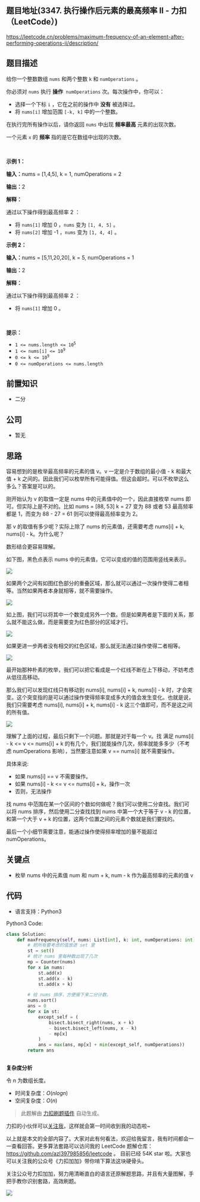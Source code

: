 
## 题目地址(3347. 执行操作后元素的最高频率 II - 力扣（LeetCode）)

https://leetcode.cn/problems/maximum-frequency-of-an-element-after-performing-operations-ii/description/

## 题目描述

 <p>给你一个整数数组&nbsp;<code>nums</code>&nbsp;和两个整数&nbsp;<code>k</code> 和&nbsp;<code>numOperations</code>&nbsp;。</p>

<p>你必须对 <code>nums</code>&nbsp;执行 <strong>操作</strong>&nbsp; <code>numOperations</code>&nbsp;次。每次操作中，你可以：</p>

<ul>
	<li>选择一个下标&nbsp;<code>i</code>&nbsp;，它在之前的操作中 <strong>没有</strong>&nbsp;被选择过。</li>
	<li>将 <code>nums[i]</code>&nbsp;增加范围&nbsp;<code>[-k, k]</code>&nbsp;中的一个整数。</li>
</ul>

<p>在执行完所有操作以后，请你返回 <code>nums</code>&nbsp;中出现 <strong>频率最高</strong>&nbsp;元素的出现次数。</p>

<p>一个元素 <code>x</code>&nbsp;的 <strong>频率</strong>&nbsp;指的是它在数组中出现的次数。</p>

<p>&nbsp;</p>

<p><strong class="example">示例 1：</strong></p>

<div class="example-block">
<p><span class="example-io"><b>输入：</b>nums = [1,4,5], k = 1, numOperations = 2</span></p>

<p><span class="example-io"><b>输出：</b>2</span></p>

<p><strong>解释：</strong></p>

<p>通过以下操作得到最高频率 2 ：</p>

<ul>
	<li>将&nbsp;<code>nums[1]</code>&nbsp;增加 0 ，<code>nums</code> 变为&nbsp;<code>[1, 4, 5]</code>&nbsp;。</li>
	<li>将&nbsp;<code>nums[2]</code>&nbsp;增加 -1 ，<code>nums</code> 变为&nbsp;<code>[1, 4, 4]</code>&nbsp;。</li>
</ul>
</div>

<p><strong class="example">示例 2：</strong></p>

<div class="example-block">
<p><span class="example-io"><b>输入：</b>nums = [5,11,20,20], k = 5, numOperations = 1</span></p>

<p><span class="example-io"><b>输出：</b>2</span></p>

<p><strong>解释：</strong></p>

<p>通过以下操作得到最高频率 2 ：</p>

<ul>
	<li>将&nbsp;<code>nums[1]</code>&nbsp;增加 0 。</li>
</ul>
</div>

<p>&nbsp;</p>

<p><strong>提示：</strong></p>

<ul>
	<li><code>1 &lt;= nums.length &lt;= 10<sup>5</sup></code></li>
	<li><code>1 &lt;= nums[i] &lt;= 10<sup>9</sup></code></li>
	<li><code>0 &lt;= k &lt;= 10<sup>9</sup></code></li>
	<li><code>0 &lt;= numOperations &lt;= nums.length</code></li>
</ul>

## 前置知识

- 二分

## 公司

- 暂无

## 思路

容易想到的是枚举最高频率的元素的值 v。v 一定是介于数组的最小值 - k 和最大值 + k 之间的。因此我们可以枚举所有可能得值。但这会超时。可以不枚举这么多么？答案是可以的。

刚开始认为 v 的取值一定是 nums 中的元素值中的一个，因此直接枚举 nums 即可。但实际上是不对的。比如 nums = [88, 53] k = 27 变为 88 或者 53 最高频率都是 1，而变为 88 - 27 = 61 则可以使得最高频率变为 2。

那 v 的取值有多少呢？实际上除了 nums 的元素值，还需要考虑 nums[i] + k, nums[i] - k。为什么呢？

数形结合更容易理解。

如下图，黑色点表示 nums 中的元素值，它可以变成的值的范围用竖线来表示。

![](https://p.ipic.vip/l6zg9z.png)

如果两个之间有如图红色部分的重叠区域，那么就可以通过一次操作使得二者相等。当然如果两者本身就相等，就不需要操作。

![](https://p.ipic.vip/e6pjxd.png)

如上图，我们可以将其中一个数变成另外一个数。但是如果两者是下面的关系，那么就不能这么做，而是需要变为红色部分的区域才行。

![](https://p.ipic.vip/9xgdx1.png)

如果更进一步两者没有相交的红色区域，那么就无法通过操作使得二者相等。

![](https://p.ipic.vip/0k19iy.png)

最开始那种朴素的枚举，我们可以把它看成是一个红线不断在上下移动，不妨考虑从低往高移动。

那么我们可以发现红线只有移动到 nums[i], nums[i] + k, nums[i] - k 时，才会突变。这个突变指的是可以通过操作使得频率变成多大的值会发生变化。也就是说，我们只需要考虑 nums[i], nums[i] + k, nums[i] - k 这三个值即可，而不是这之间的所有值。

![](https://p.ipic.vip/hermvm.png)

理解了上面的过程，最后只剩下一个问题。那就是对于每一个 v。找 满足 nums[i] - k <= v <= nums[i] + k 的有几个，我们就能操作几次，频率就能多多少（不考虑 numOperations 影响），当然要注意如果 v == nums[i] 就不需要操作。


具体来说:

- 如果 nums[i] == v 不需要操作。
- 如果 nums[i] - k <= v <= nums[i] + k，操作一次
- 否则，无法操作

找 nums 中范围在某一个区间的个数如何做呢？我们可以使用二分查找。我们可以将 nums 排序，然后使用二分查找找到 nums 中第一个大于等于 v - k 的位置，和第一个大于 v + k 的位置，这两个位置之间的元素个数就是我们要找的。

最后一个小细节需要注意，能通过操作使得频率增加的量不能超过 numOperations。

## 关键点

- 枚举 nums 中的元素值 num 和 num + k, num - k 作为最高频率的元素的值 v

## 代码

- 语言支持：Python3

Python3 Code:

```python
class Solution:
    def maxFrequency(self, nums: List[int], k: int, numOperations: int) -> int:
        # 把所有要考虑的值放进 set 里
        st = set()
        # 统计 nums 里每种数出现了几次
        mp = Counter(nums)
        for x in nums:
            st.add(x)
            st.add(x - k)
            st.add(x + k)

        # 给 nums 排序，方便接下来二分计数。
        nums.sort()
        ans = 0
        for x in st:
            except_self = (
                bisect.bisect_right(nums, x + k)
                - bisect.bisect_left(nums, x - k)
                - mp[x]
            )
            ans = max(ans, mp[x] + min(except_self, numOperations))
        return ans



```


**复杂度分析**

令 n 为数组长度。

- 时间复杂度：$O(nlogn)$
- 空间复杂度：$O(n)$




> 此题解由 [力扣刷题插件](https://leetcode-pp.github.io/leetcode-cheat/?tab=solution-template) 自动生成。 

力扣的小伙伴可以[关注我](https://leetcode-cn.com/u/fe-lucifer/)，这样就会第一时间收到我的动态啦~

以上就是本文的全部内容了。大家对此有何看法，欢迎给我留言，我有时间都会一一查看回答。更多算法套路可以访问我的 LeetCode 题解仓库：https://github.com/azl397985856/leetcode 。 目前已经 54K star 啦。大家也可以关注我的公众号《力扣加加》带你啃下算法这块硬骨头。

关注公众号力扣加加，努力用清晰直白的语言还原解题思路，并且有大量图解，手把手教你识别套路，高效刷题。

![](https://p.ipic.vip/h9nm77.jpg)